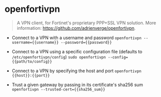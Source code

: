 # openfortivpn
> A VPN client, for Fortinet's proprietary PPP+SSL VPN solution.
> More information: <https://github.com/adrienverge/openfortivpn>.

- Connect to a VPN with a username and password
`openfortivpn --username={{username}} --password={{password}}`

- Connect to a VPN using a specific configuration file (defaults to `/etc/openfortivpn/config`)
`sudo openfortivpn --config={{path/to/config}}`

- Connect to a VPN by specifying the host and port
`openfortivpn {{host}}:{{port}}`

- Trust a given gateway by passing in its certificate's sha256 sum
`openfortivpn --trusted-cert={{sha256_sum}}`
